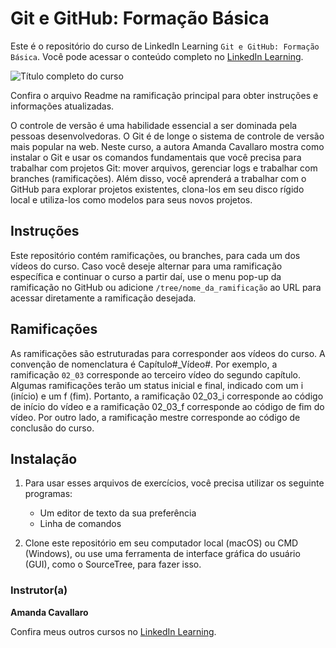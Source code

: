 # Git e GitHub: Formação Básica 
Este é o repositório do curso de LinkedIn Learning `Git e GitHub: Formação Básica`. Você pode acessar o conteúdo completo no [LinkedIn Learning][lil-course-url].

![Título completo do curso][lil-thumbnail-url] 

Confira o arquivo Readme na ramificação principal para obter instruções e informações atualizadas. 

O controle de versão é uma habilidade essencial a ser dominada pela pessoas desenvolvedoras. O Git é de longe o sistema de controle de versão mais popular na web. Neste curso, a autora Amanda Cavallaro mostra como instalar o Git e usar os comandos fundamentais que você precisa para trabalhar com projetos Git: mover arquivos, gerenciar logs e trabalhar com branches (ramificações). Além disso, você aprenderá a trabalhar com o GitHub para explorar projetos existentes, clona-los em seu disco rígido local e utiliza-los como modelos para seus novos projetos.

## Instruções 
Este repositório contém ramificações, ou branches, para cada um dos vídeos do curso. Caso você deseje alternar para uma ramificação específica e continuar o curso a partir daí, use o menu pop-up da ramificação no GitHub ou adicione `/tree/nome_da_ramificação` ao URL para acessar diretamente a ramificação desejada. 

## Ramificações 
As ramificações são estruturadas para corresponder aos vídeos do curso. A convenção de nomenclatura é Capítulo#_Vídeo#. Por exemplo, a ramificação `02_03` corresponde ao terceiro vídeo do segundo capítulo. Algumas ramificações terão um status inicial e final, indicado com um i (início) e um f (fim). Portanto, a ramificação 02_03_i corresponde ao código de início do vídeo e a ramificação 02_03_f corresponde ao código de fim do vídeo. Por outro lado, a ramificação mestre corresponde ao código de conclusão do curso. 

## Instalação
1. Para usar esses arquivos de exercícios, você precisa utilizar os seguinte programas: 
	- Um editor de texto da sua preferência
	- Linha de comandos
	
2. Clone este repositório em seu computador local (macOS) ou CMD (Windows), ou use uma ferramenta de interface gráfica do usuário (GUI), como o SourceTree, para fazer isso. 

### Instrutor(a)

**Amanda Cavallaro**

Confira meus outros cursos no [LinkedIn Learning](https://www.linkedin.com/learning/instructors/amanda-cavallaro).

[0]: # (Replace these placeholder URLs with actual course URLs)
[lil-course-url]: https://www.linkedin.com/learning/git-e-github-formacao-basica
[lil-thumbnail-url]: https://cdn.lynda.com/course/3204076/3204076-1651660864233-16x9.jpg
